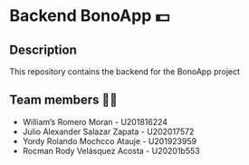 # Backend BonoApp 💵

## Description
This repository contains the backend for the BonoApp project

## Team members 👨‍💻
* William’s Romero Moran - U201816224
* Julio Alexander Salazar Zapata - U202017572
* Yordy Rolando Mochcco Atauje - U201923959
* Rocman Rody Velásquez Acosta - U20201b553
